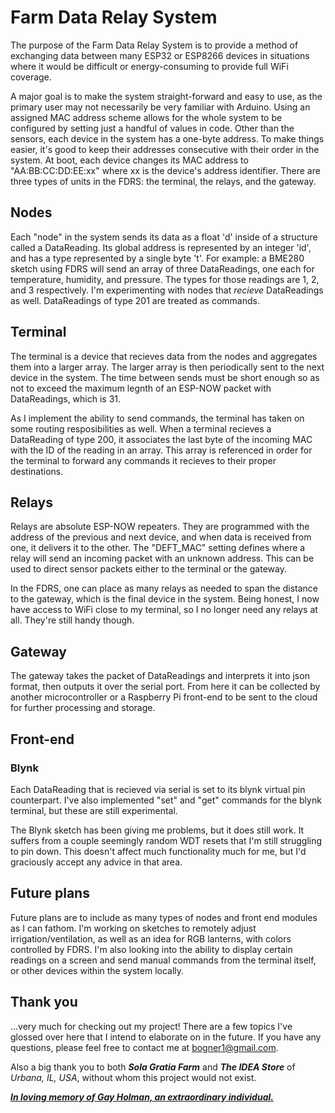 # Farm Data Relay System

The purpose of the Farm Data Relay System is to provide a method of exchanging data between many ESP32 or ESP8266 devices in situations where it would be difficult or energy-consuming to provide full WiFi coverage. 

A major goal is to make the system straight-forward and easy to use, as the primary user may not necessarily be very familiar with Arduino. Using an assigned MAC address scheme allows for the whole system to be configured by setting just a handful of values in code. 
Other than the sensors, each device in the system has a one-byte address. To make things easier, it's good to keep their addresses consecutive with their order in the system. At boot, each device changes its MAC address to "AA:BB:CC:DD:EE:xx" where xx is the device's address identifier.
There are three types of units in the FDRS: the terminal, the relays, and the gateway.

## Nodes
Each "node" in the system sends its data as a float 'd' inside of a structure called a DataReading. Its global address is represented by an integer 'id', and has a type represented by a single byte 't'. For example: a BME280 sketch using FDRS will send an array of three DataReadings, one each for temperature, humidity, and pressure. The types for those readings are 1, 2, and 3 respectively.
I'm experimenting with nodes that *recieve* DataReadings as well. DataReadings of type 201 are treated as commands.

## Terminal
The terminal is a device that recieves data from the nodes and aggregates them into a larger array. The larger array is then periodically sent to the next device in the system. The time between sends must be short enough so as not to  exceed the maximum legnth of an ESP-NOW packet with DataReadings, which is 31.

As I implement the ability to send commands, the terminal has taken on some routing resposibilities as well. When a terminal recieves a DataReading of type 200, it associates the last byte of the incoming MAC with the ID of the reading in an array. This array is referenced in order for the terminal to forward any commands it recieves to their proper destinations.

## Relays
Relays are absolute ESP-NOW repeaters. They are programmed with the address of the previous and next device, and when data is received from one, it delivers it to the other. The "DEFT_MAC" setting defines where a relay will send an incoming packet with an unknown address. This can be used to direct sensor packets either to the terminal or the gateway.

In the FDRS, one can place as many relays as needed to span the distance to the gateway, which is the final device in the system. Being honest, I now have access to WiFi close to my terminal, so I no longer need any relays at all. They're still handy though.

## Gateway
The gateway takes the packet of DataReadings and interprets it into json format, then outputs it over the serial port. From here it can be collected by another microcontroller or a Raspberry Pi front-end to be sent to the cloud for further processing and storage.

## Front-end

### Blynk
Each DataReading that is recieved via serial is set to its blynk virtual pin counterpart. I've also implemented "set" and "get" commands for the blynk terminal, but these are still experimental.

The Blynk sketch has been giving me problems, but it does still work. It suffers from a couple seemingly random WDT resets that I'm still struggling to pin down. This doesn't affect much functionality much for me, but I'd graciously accept any advice in that area.

## Future plans
Future plans are to include as many types of nodes and front end modules as I can fathom. I'm working on sketches to remotely adjust irrigation/ventilation, as well as an idea for RGB lanterns, with colors controlled by FDRS. I'm also looking into the ability to display certain readings on a screen and send manual commands from the terminal itself, or other devices within the system locally.

## Thank you
...very much for checking out my project! There are a few topics I've glossed over here that I intend to elaborate on in the future. If you have any questions, please feel free to contact me at bogner1@gmail.com.

Also a big thank you to both ***Sola Gratia Farm*** and ***The IDEA Store*** of *Urbana, IL, USA*, without whom this project would not exist.


[***In loving memory of Gay Holman, an extraordinary individual.***](https://www.facebook.com/CFECI/posts/2967989419953119) 
